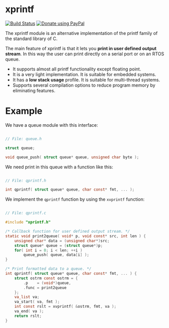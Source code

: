 # xprintf

[![Build Status](https://travis-ci.org/rafagafe/xprintf.svg?branch=master)](https://travis-ci.org/rafagafe/xprintf) [![Donate using PayPal](https://img.shields.io/badge/donate-PayPal-orange.svg)](https://paypal.me/rafagafe)

The xprintf module is an alternative implementation of the printf family of the standard library of C.

The main feature of xprintf is that it lets you __print in user defined output stream__. In this way the user can print directly on a serial port or on an RTOS queue.

* It supports almost all printf functionality except floating point.
* It is a very light implementation. It is suitable for embedded systems.
* It has a __low stack usage__ profile. It is suitable for multi-thread systems.
* Supports several compilation options to reduce program memory by eliminating features.

# Example

We have a queue module with this interface:

```C

// File: queue.h

struct queue;

void queue_push( struct queue* queue, unsigned char byte );

```

We need print in this queue with a function like this:

```C

// File: qprintf.h

int qprintf( struct queue* queue, char const* fmt, ... );

```

We implement the `qprintf` function by using the `xvprintf` function:

```C

// File: qprintf.c

#include "xprintf.h"

/* Callback function for user defined output stream. */
static void print2queue( void* p, void const* src, int len ) {
    unsigned char* data = (unsigned char*)src;
    struct queue* queue = (struct queue*)p;
    for( int i = 0; i < len; ++i )
        queue_push( queue, data[i] );
}

/* Print formatted data to a queue. */
int qprintf( struct queue* queue, char const* fmt, ... ) {
    struct ostrm const ostrm = {
        .p    = (void*)queue,
        .func = print2queue
    };
    va_list va;
    va_start( va, fmt );
    int const rslt = xvprintf( &ostrm, fmt, va );
    va_end( va );
    return rslt;
}

```
